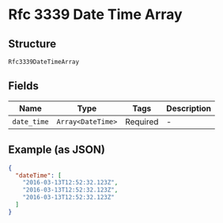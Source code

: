 
# Rfc 3339 Date Time Array

## Structure

`Rfc3339DateTimeArray`

## Fields

| Name | Type | Tags | Description |
|  --- | --- | --- | --- |
| `date_time` | `Array<DateTime>` | Required | - |

## Example (as JSON)

```json
{
  "dateTime": [
    "2016-03-13T12:52:32.123Z",
    "2016-03-13T12:52:32.123Z",
    "2016-03-13T12:52:32.123Z"
  ]
}
```

